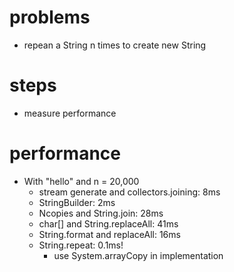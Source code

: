 # problems
- repean a String n times to create new String
# steps
- measure performance
# performance
- With "hello" and n = 20,000
  - stream generate and collectors.joining: 8ms
  - StringBuilder: 2ms
  - Ncopies and String.join: 28ms
  - char[] and String.replaceAll: 41ms
  - String.format and replaceAll: 16ms
  - String.repeat: 0.1ms!
    - use System.arrayCopy in implementation
